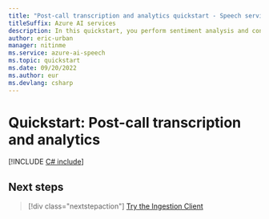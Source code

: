 ```yaml
---
title: "Post-call transcription and analytics quickstart - Speech service"
titleSuffix: Azure AI services
description: In this quickstart, you perform sentiment analysis and conversation summarization of call center transcriptions.
author: eric-urban
manager: nitinme
ms.service: azure-ai-speech
ms.topic: quickstart
ms.date: 09/20/2022
ms.author: eur
ms.devlang: csharp
---
```


# Quickstart: Post-call transcription and analytics

[!INCLUDE [C# include](includes/quickstarts/call-center/csharp.md)]

## Next steps

> [!div class="nextstepaction"]
> [Try the Ingestion Client](ingestion-client.md)
